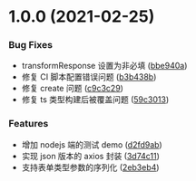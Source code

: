 # 1.0.0 (2021-02-25)


### Bug Fixes

* transformResponse 设置为非必填 ([bbe940a](https://github.com/zhbhun/eaxios/commit/bbe940a98fec926365bb73ffad99ed52da7be7e5))
* 修复 CI 脚本配置错误问题 ([b3b438b](https://github.com/zhbhun/eaxios/commit/b3b438bb5e57c5336a5acfed5a94ffa8ecded7c1))
* 修复 create 问题 ([c9c3c29](https://github.com/zhbhun/eaxios/commit/c9c3c296963efb569c344736c10ec4dc78a889c0))
* 修复 ts 类型构建后被覆盖问题 ([59c3013](https://github.com/zhbhun/eaxios/commit/59c3013ba37bf1eacf44e5bce61fc3bf0e97127c))


### Features

* 增加 nodejs 端的测试 demo ([d2fd9ab](https://github.com/zhbhun/eaxios/commit/d2fd9ab9f95b52c2e7dc29b443a812ff2fec8498))
* 实现 json 版本的 axios 封装 ([3d74c11](https://github.com/zhbhun/eaxios/commit/3d74c118332ce29251bad1c1a239074bbe757e9f))
* 支持表单类型参数的序列化 ([2eb3eb4](https://github.com/zhbhun/eaxios/commit/2eb3eb4c5f83c3fd9ee2106b65742a53a1c89484))
